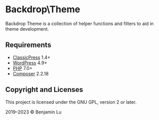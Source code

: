 # Backdrop\Theme
Backdrop Theme is a collection of helper functions and filters to aid in theme development.

## Requirements
* [ClassicPress](https://www.classicpress.net) 1.4+
* [WordPress](https://wordpress.org) 4.9+
* [PHP](https://www.php.net/releases/7_0_33.php) 7.0+
* [Composer](https://getcomposer.org) 2.2.18

## Copyright and Licenses
This project is licensed under the GNU GPL, version 2 or later.

2019–2023 © Benjamin Lu